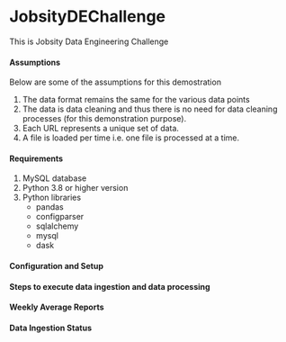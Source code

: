 # JobsityDEChallenge
This is Jobsity Data Engineering Challenge
#### Assumptions
Below are some of the assumptions for this demostration

  1.	The data format remains the same for the various data points
  2. 	The data is data cleaning and thus there is no need for data cleaning processes (for this demonstration purpose).
  3.	Each URL represents a unique set of data.
  4.	A file is loaded per time i.e. one file is processed at a time.


#### Requirements
  1. MySQL database
  2. Python 3.8 or higher version
  3. Python libraries
      - pandas
      - configparser
      - sqlalchemy
      - mysql 
      - dask


#### Configuration and Setup


#### Steps to execute data ingestion and data processing


#### Weekly Average Reports


#### Data Ingestion Status

